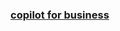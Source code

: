 
### [copilot for business](https://docs.github.com/en/enterprise-cloud@latest/rest/copilot/copilot-business?apiVersion=2022-11-28#get-copilot-for-business-seat-information-and-settings-for-an-organization)
